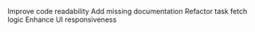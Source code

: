 Improve code readability
Add missing documentation
Refactor task fetch logic
Enhance UI responsiveness
